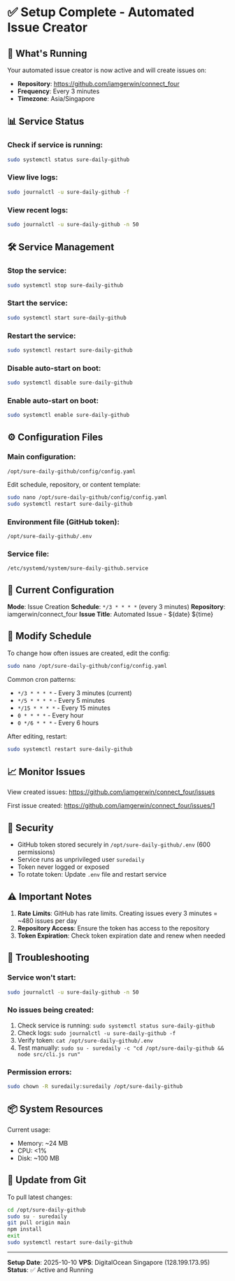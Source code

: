 # ✅ Setup Complete - Automated Issue Creator

## 🎯 What's Running
Your automated issue creator is now active and will create issues on:
- **Repository**: https://github.com/iamgerwin/connect_four
- **Frequency**: Every 3 minutes
- **Timezone**: Asia/Singapore

## 📊 Service Status

### Check if service is running:
```bash
sudo systemctl status sure-daily-github
```

### View live logs:
```bash
sudo journalctl -u sure-daily-github -f
```

### View recent logs:
```bash
sudo journalctl -u sure-daily-github -n 50
```

## 🛠️ Service Management

### Stop the service:
```bash
sudo systemctl stop sure-daily-github
```

### Start the service:
```bash
sudo systemctl start sure-daily-github
```

### Restart the service:
```bash
sudo systemctl restart sure-daily-github
```

### Disable auto-start on boot:
```bash
sudo systemctl disable sure-daily-github
```

### Enable auto-start on boot:
```bash
sudo systemctl enable sure-daily-github
```

## ⚙️ Configuration Files

### Main configuration:
```
/opt/sure-daily-github/config/config.yaml
```

Edit schedule, repository, or content template:
```bash
sudo nano /opt/sure-daily-github/config/config.yaml
sudo systemctl restart sure-daily-github
```

### Environment file (GitHub token):
```
/opt/sure-daily-github/.env
```

### Service file:
```
/etc/systemd/system/sure-daily-github.service
```

## 📝 Current Configuration

**Mode**: Issue Creation
**Schedule**: `*/3 * * * *` (every 3 minutes)
**Repository**: iamgerwin/connect_four
**Issue Title**: Automated Issue - ${date} ${time}

## 🔧 Modify Schedule

To change how often issues are created, edit the config:

```bash
sudo nano /opt/sure-daily-github/config/config.yaml
```

Common cron patterns:
- `*/3 * * * *` - Every 3 minutes (current)
- `*/5 * * * *` - Every 5 minutes
- `*/15 * * * *` - Every 15 minutes
- `0 * * * *` - Every hour
- `0 */6 * * *` - Every 6 hours

After editing, restart:
```bash
sudo systemctl restart sure-daily-github
```

## 📈 Monitor Issues

View created issues:
https://github.com/iamgerwin/connect_four/issues

First issue created:
https://github.com/iamgerwin/connect_four/issues/1

## 🔐 Security

- GitHub token stored securely in `/opt/sure-daily-github/.env` (600 permissions)
- Service runs as unprivileged user `suredaily`
- Token never logged or exposed
- To rotate token: Update `.env` file and restart service

## ⚠️ Important Notes

1. **Rate Limits**: GitHub has rate limits. Creating issues every 3 minutes = ~480 issues per day
2. **Repository Access**: Ensure the token has access to the repository
3. **Token Expiration**: Check token expiration date and renew when needed

## 🚨 Troubleshooting

### Service won't start:
```bash
sudo journalctl -u sure-daily-github -n 50
```

### No issues being created:
1. Check service is running: `sudo systemctl status sure-daily-github`
2. Check logs: `sudo journalctl -u sure-daily-github -f`
3. Verify token: `cat /opt/sure-daily-github/.env`
4. Test manually: `sudo su - suredaily -c "cd /opt/sure-daily-github && node src/cli.js run"`

### Permission errors:
```bash
sudo chown -R suredaily:suredaily /opt/sure-daily-github
```

## 📦 System Resources

Current usage:
- Memory: ~24 MB
- CPU: <1%
- Disk: ~100 MB

## 🔄 Update from Git

To pull latest changes:
```bash
cd /opt/sure-daily-github
sudo su - suredaily
git pull origin main
npm install
exit
sudo systemctl restart sure-daily-github
```

---

**Setup Date**: 2025-10-10
**VPS**: DigitalOcean Singapore (128.199.173.95)
**Status**: ✅ Active and Running
